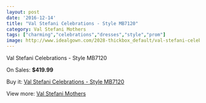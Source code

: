 ```yaml
---
layout: post
date: '2016-12-14'
title: "Val Stefani Celebrations - Style MB7120"
category: Val Stefani Mothers
tags: ["charming","celebrations","dresses","style","prom"]
image: http://www.idealgown.com/2028-thickbox_default/val-stefani-celebrations-style-mb7120.jpg
---
```

Val Stefani Celebrations - Style MB7120

On Sales: **$419.99**
<a href="https://www.idealgown.com/en/val-stefani-mothers/973-val-stefani-celebrations-style-mb7120.html"><amp-img layout="responsive" width="600" height="600" src="//www.idealgown.com/2028-thickbox_default/val-stefani-celebrations-style-mb7120.jpg" alt="Val Stefani Celebrations - Style MB7120 0" /></a>
<a href="https://www.idealgown.com/en/val-stefani-mothers/973-val-stefani-celebrations-style-mb7120.html"><amp-img layout="responsive" width="600" height="600" src="//www.idealgown.com/2029-thickbox_default/val-stefani-celebrations-style-mb7120.jpg" alt="Val Stefani Celebrations - Style MB7120 1" /></a>

Buy it: [Val Stefani Celebrations - Style MB7120](https://www.idealgown.com/en/val-stefani-mothers/973-val-stefani-celebrations-style-mb7120.html "Val Stefani Celebrations - Style MB7120")

View more: [Val Stefani Mothers](https://www.idealgown.com/en/12-val-stefani-mothers "Val Stefani Mothers")